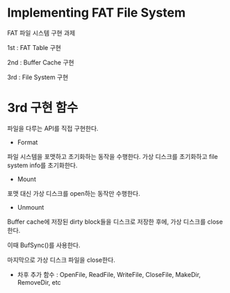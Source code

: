 # Implementing FAT File System

FAT 파일 시스템 구현 과제


1st : FAT Table 구현

2nd : Buffer Cache 구현

3rd : File System 구현


 # 3rd 구현 함수
 파일을 다루는 API를 직접 구현한다.
 
 - Format
 
 파일 시스템을 포맷하고 초기화하는 동작을 수행한다. 가상 디스크를 초기화하고 file system info를 초기화한다.
 
 - Mount
 
 포맷 대신 가상 디스크를 open하는 동작만 수행한다. 
 
 - Unmount
 
 Buffer cache에 저장된 dirty block들을 디스크로 저장한 후에, 가상 디스크를 close 한다. 
 
 이때 BufSync()를 사용한다. 
          
 마지막으로 가상 디스크 파일을 close한다.
 
 
 - 차후 추가 함수 : OpenFile, ReadFile, WriteFile, CloseFile, MakeDir, RemoveDir, etc
